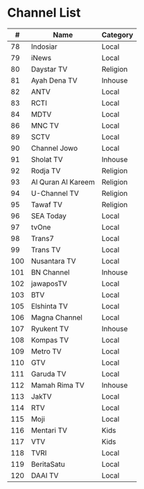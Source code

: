 # Channel List
\# | Name | Category
-- | -- | --
78 | Indosiar | Local
79 | iNews | Local
80 | Daystar TV | Religion
81 | Ayah Dena TV | Inhouse
82 | ANTV | Local
83 | RCTI | Local
84 | MDTV | Local
86 | MNC TV | Local
89 | SCTV | Local
90 | Channel Jowo | Local
91 | Sholat TV | Inhouse
92 | Rodja TV | Religion
93 | Al Quran Al Kareem | Religion
94 | U-Channel TV | Religion
95 | Tawaf TV | Religion
96 | SEA Today | Local
97 | tvOne | Local
98 | Trans7 | Local
99 | Trans TV | Local
100 | Nusantara TV | Local
101 | BN Channel | Inhouse
102 | jawaposTV | Local
103 | BTV | Local
105 | Elshinta TV | Local
106 | Magna Channel | Local
107 | Ryukent TV | Inhouse
108 | Kompas TV | Local
109 | Metro TV | Local
110 | GTV | Local
111 | Garuda TV | Local
112 | Mamah Rima TV | Inhouse
113 | JakTV | Local
114 | RTV | Local
115 | Moji | Local
116 | Mentari TV | Kids
117 | VTV | Kids
118 | TVRI | Local
119 | BeritaSatu | Local
120 | DAAI TV | Local
